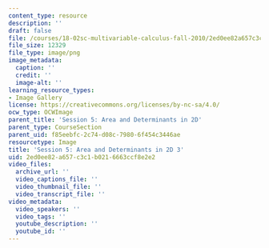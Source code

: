 ```yaml
---
content_type: resource
description: ''
draft: false
file: /courses/18-02sc-multivariable-calculus-fall-2010/2ed0ee82a657c3c1b0216663ccf8e2e2_MIT18_02SC_L2Brds_6.png
file_size: 12329
file_type: image/png
image_metadata:
  caption: ''
  credit: ''
  image-alt: ''
learning_resource_types:
- Image Gallery
license: https://creativecommons.org/licenses/by-nc-sa/4.0/
ocw_type: OCWImage
parent_title: 'Session 5: Area and Determinants in 2D'
parent_type: CourseSection
parent_uid: f85eebfc-2c74-d08c-7980-6f454c3446ae
resourcetype: Image
title: 'Session 5: Area and Determinants in 2D 3'
uid: 2ed0ee82-a657-c3c1-b021-6663ccf8e2e2
video_files:
  archive_url: ''
  video_captions_file: ''
  video_thumbnail_file: ''
  video_transcript_file: ''
video_metadata:
  video_speakers: ''
  video_tags: ''
  youtube_description: ''
  youtube_id: ''
---
```

